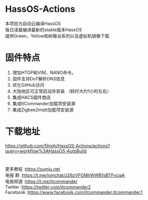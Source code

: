 # HassOS-Actions

本项目为自动云编译HassOS   
每日凌晨编译最新的stable版本HassOS    
提供Green，Yellow和树莓派系列以及虚拟机镜像下载

# 固件特点

1. 增加HTOP和VIM，NANO命令。
2. 固件支持DoT解析DNS信息
3. 优化GitHub访问
4. 大陆地区可正常启动并安装 （耗时大约1小时左右）
5. 集成HACS插件商店
6. 集成ItCommander加载项安装源
7. 集成Zigbee2mqtt加载项安装源

# 下载地址

https://github.com/5high/HassOS-Actions/actions?query=workflow%3AHassOS-AutoBuild


#

更多教程    :https://sumju.net   
电报 群     :https://t.me/joinchat/J26zVFGMhWWB1sBTFvcjaA   
电报频道    :https://t.me/itcommander   
Twitter    :https://twitter.com/itcommander2   
Facebook   :https://www.facebook.com/itcommander.itcommander.1
